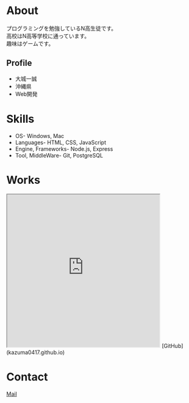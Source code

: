 # About

プログラミングを勉強しているN高生徒です。  
高校はN高等学校に通っています。  
趣味はゲームです。  

## Profile
- 大城一誠
- 沖縄県
- Web開発

# Skills
- OS- Windows, Mac
- Languages- HTML, CSS, JavaScript
- Engine, Frameworks- Node.js, Express
- Tool, MiddleWare- Git, PostgreSQL

# Works
<iframe src="https://openprocessing.org/sketch/1369717/embed/" width="400" height="400"></iframe>
[GitHub](kazuma0417.github.io)

# Contact
[Mail](mailto:kazuma_20n4100016@nnn.ed.jp)
